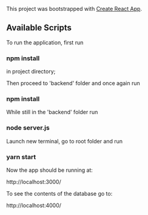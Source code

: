 This project was bootstrapped with [Create React App](https://github.com/facebook/create-react-app).

## Available Scripts

To run the application, first run

### npm install

in project directory;

Then proceed to 'backend' folder and once again run

### npm install

While still in the 'backend' folder run

### node server.js

Launch new terminal, go to root folder and run

### yarn start

Now the app should be running at:

http://localhost:3000/

To see the contents of the database go to:

http://localhost:4000/
